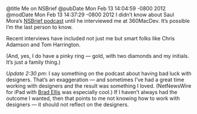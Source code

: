@title Me on NSBrief
@pubDate Mon Feb 13 14:04:59 -0800 2012
@modDate Mon Feb 13 14:37:29 -0800 2012
I didn’t know about Saul Mora’s <a href="http://nsbrief.com/">NSBrief podcast</a> until he interviewed me at 360MacDev. It’s possible I’m the last person to know.

Recent interviews have included not just me but smart folks like Chris Adamson and Tom Harrington.

(And, yes, I do have a pinky ring — gold, with two diamonds and my initials. It’s just a family thing.)

<i>Update 2:30 pm</i>: I say something on the podcast about having bad luck with designers. That’s an exaggeration — and sometimes I’ve had a great time working with designers and the result was something I loved. (NetNewsWire for iPad with <a href="http://www.halfapixelshort.com/">Brad Ellis</a> was especially cool.) If I haven’t always had the outcome I wanted, then that points to me not knowing how to work with designers — it should not reflect on the designers.
